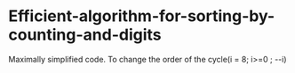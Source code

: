 # Efficient-algorithm-for-sorting-by-counting-and-digits
Maximally simplified code. To change the order of the cycle(i = 8; i>=0 ; --i)
